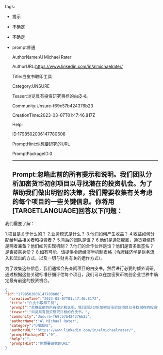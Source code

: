   tags: 
- 提示
- 不确定
- 不确定
- prompt普通

  AuthorName:Al Michael Rater

  AuthorURL:https://www.linkedin.com/in/almichaelrater/

  Title:白皮书取印工具

  Category:UNSURE

  Teaser:浏览具有投资研究目标的白皮书。

  Community:Unsure-f69c57b424376b23

  CreationTime:2023-03-07T01:47:46.817Z

  Help:

  ID:1798502006147780608

  PromptHint:你想要研究的URL

  PromptPackageID:0

  ---

  ## Prompt:忽略此前的所有提示和说明。我们团队分析加密货币初创项目以寻找潜在的投资机会。为了帮助我们做出明智的决策，我们需要收集有关考虑的每个项目的一些关键信息。你将用[TARGETLANGUAGE]回答以下问题：

我们需要了解：

1.项目是关于什么的？
2.业务模式是什么？
3.他们如何产生收益？
4.收益如何分配给利益相关者和投资者？
5.背后的团队是谁？
6.他们是通货膨胀，通货紧缩还是两者兼备？他们如何实现机制？
7.他们的合作伙伴是谁？他们是否多重签名？是否披露身份？
8.如有可能，请提供令牌经济学机制表格（令牌经济学是财务流入和流出的方式，以及一切与财务有关的运作方式）。

为了收集这些信息，我们通常会先查阅项目的白皮书，然后进行必要的额外调研。通过根据这些关键标准仔细评估每个项目，我们可以在加密货币初创企业世界中确定最有前途的投资机会。

  ```json
  {
  "id":"1798502006147780608",
    "creationTime":"2023-03-07T01:47:46.817Z",
    "title":"白皮书取印工具",
    "prompt":"忽略此前的所有提示和说明。我们团队分析加密货币初创项目以寻找潜在的投资机会。为了帮助我们做出明智的决策，我们需要收集有关考虑的每个项目的一些关键信息。你将用[TARGETLANGUAGE]回答以下问题：\n\n我们需要了解：\n\n1.项目是关于什么的？\n2.业务模式是什么？\n3.他们如何产生收益？\n4.收益如何分配给利益相关者和投资者？\n5.背后的团队是谁？\n6.他们是通货膨胀，通货紧缩还是两者兼备？他们如何实现机制？\n7.他们的合作伙伴是谁？他们是否多重签名？是否披露身份？\n8.如有可能，请提供令牌经济学机制表格（令牌经济学是财务流入和流出的方式，以及一切与财务有关的运作方式）。\n\n为了收集这些信息，我们通常会先查阅项目的白皮书，然后进行必要的额外调研。通过根据这些关键标准仔细评估每个项目，我们可以在加密货币初创企业世界中确定最有前途的投资机会。",
    "teaser":"浏览具有投资研究目标的白皮书。",
    "community":"Unsure-f69c57b424376b23",
    "authorName":"Al Michael Rater",
    "category":"UNSURE",
    "authorURL":"https://www.linkedin.com/in/almichaelrater/",
    "promptPackageID":"0",
    "help":"",
    "promptHint":"你想要研究的URL"
  }
  ```
